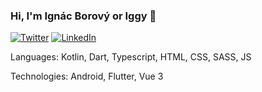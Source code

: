 ### Hi, I'm Ignác Borový or Iggy 👋

[![Twitter](https://img.shields.io/badge/Twitter-1DA1F2?style=for-the-badge&logo=twitter&logoColor=white)](https://twitter.com/iggy630)
[![LinkedIn](https://img.shields.io/badge/linkedin-%230077B5.svg?style=for-the-badge&logo=linkedin&logoColor=white)](https://www.linkedin.com/in/ignac-borovy-555911202/)

Languages: Kotlin, Dart, Typescript, HTML, CSS, SASS, JS

Technologies: Android, Flutter, Vue 3

<!--
**iggy228/iggy228** is a ✨ _special_ ✨ repository because its `README.md` (this file) appears on your GitHub profile.

Here are some ideas to get you started:

- 🔭 I’m currently working on ...
- 🌱 I’m currently learning ...
- 👯 I’m looking to collaborate on ...
- 🤔 I’m looking for help with ...
- 💬 Ask me about ...
- 📫 How to reach me: ...
- 😄 Pronouns: ...
- ⚡ Fun fact: ...
-->
